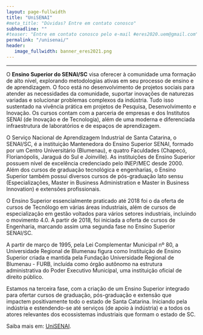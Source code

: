 ```yaml
---
layout: page-fullwidth
title: "UniSENAI"
#meta_title: "Dúvidas? Entre em contato conosco"
subheadline: ""
#teaser: "Entre em contato conosco pelo e-mail #eres2020.uem@gmail.com"
permalink: "/unisenai/"
header:
   image_fullwidth: banner_eres2021.png
---
```

<hr>

<p>O <strong>Ensino Superior do SENAI/SC</strong> visa oferecer à comunidade uma formação de alto nível, explorando metodologias ativas em seu processo de ensino e de aprendizagem. O foco está no desenvolvimento de projetos sociais para atender as necessidades da comunidade, suportar inovações de naturezas variadas e solucionar problemas complexos da indústria. Tudo isso sustentado na vivência prática em projetos de Pesquisa, Desenvolvimento e Inovação. Os cursos contam com a parceria de empresas e dos Institutos SENAI (de Inovação e de Tecnologia), além de uma moderna e diferenciada infraestrutura de laboratórios e de espaços de aprendizagem.</p>

<p>O Serviço Nacional de Aprendizagem Industrial de Santa Catarina, o SENAI/SC, é a instituição Mantenedora do Ensino Superior SENAI, formado por um Centro Universitário (Blumenau), e quatro Faculdades (Chapecó, Florianópolis, Jaraguá do Sul e Joinville). As instituições de Ensino Superior possuem nível de excelência credenciado pelo INEP/MEC desde 2000. Além dos cursos de graduação tecnológica e engenharias, o Ensino Superior também possui diversos cursos de pós-graduação lato sensu (Especializações, Master in Business Administration e Master in Business Innovation) e extensões profissionais.</p>
 
<p>O Ensino Superior essencialmente praticado até 2018 foi o da oferta de cursos de Tecnólogo em várias áreas industriais, além de cursos de especialização em gestão voltados para vários setores industriais, incluindo o movimento 4.0. A partir de 2018, foi iniciada a oferta de cursos de Engenharia, marcando assim uma segunda fase no Ensino Superior SENAI/SC.</p>

<p>A partir de março de 1995, pela Lei Complementar Municipal nº 80, a Universidade Regional de Blumenau figura como Instituição de Ensino Superior criada e mantida pela Fundação Universidade Regional de Blumenau - FURB, incluída como órgão autônomo na estrutura administrativa do Poder Executivo Municipal, uma instituição oficial de direito público.</p>
 
<p>Estamos na terceira fase, com a criação de um Ensino Superior integrado para ofertar cursos de graduação, pós-graduação e extensão que impactem positivamente todo o estado de Santa Catarina. Iniciando pela indústria e estendendo-se até serviços (de apoio à indústria) e a todos os atores relevantes dos ecossistemas industriais que formam o estado de SC.</p>

<p>Saiba mais em: <a href="https://faculdadesenaisc.com.br/sobre_nos/">UniSENAI</a>.
